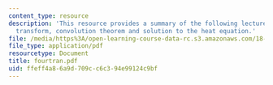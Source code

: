 ```yaml
---
content_type: resource
description: 'This resource provides a summary of the following lecture topics: fourier
  transform, convolution theorem and solution to the heat equation.'
file: /media/https%3A/open-learning-course-data-rc.s3.amazonaws.com/18-303-linear-partial-differential-equations-fall-2006/ffeff4a86a9d709cc6c394e99124c9bf_fourtran.pdf
file_type: application/pdf
resourcetype: Document
title: fourtran.pdf
uid: ffeff4a8-6a9d-709c-c6c3-94e99124c9bf
---
```

